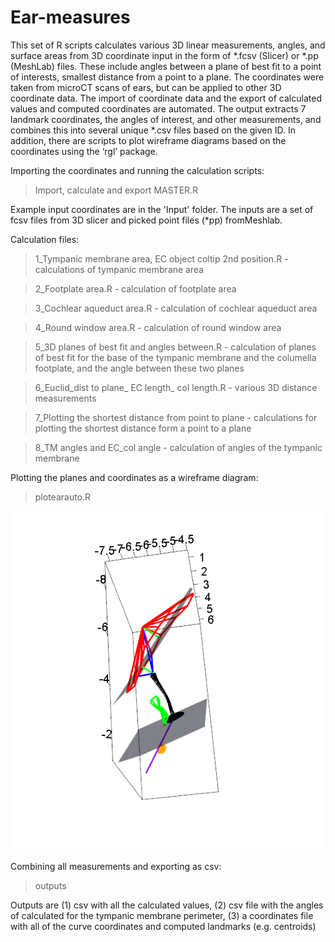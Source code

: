# Ear-measures

This set of R scripts calculates various 3D linear measurements, angles, and surface areas from 3D coordinate input in the form of *.fcsv (Slicer) or *.pp (MeshLab) files. These include angles between a plane of best fit to a point of interests, smallest distance from a point to a plane. The coordinates were taken from microCT scans of ears, but can be applied to other 3D coordinate data. The import of coordinate data and the export of calculated values and computed coordinates are automated. The output extracts 7 landmark coordinates, the angles of interest, and other measurements, and combines this into several unique *.csv files based on the given ID. In addition, there are scripts to plot wireframe diagrams based on the coordinates using the ‘rgl’ package.


Importing the coordinates and running the calculation scripts:
> Import, calculate and export MASTER.R

Example input coordinates are in the 'Input' folder. The inputs are a set of fcsv files from 3D slicer and picked point files (*pp) fromMeshlab. 

Calculation files:

> 1_Tympanic membrane area, EC object coltip 2nd position.R - calculations of tympanic membrane area

> 2_Footplate area.R - calculation of footplate area

> 3_Cochlear aqueduct area.R - calculation of cochlear aqueduct area

> 4_Round window area.R - calculation of round window area

> 5_3D planes of best fit and angles between.R - calculation of planes of best fit for the base of the tympanic membrane and the columella footplate, and the angle between these two planes

> 6_Euclid_dist to plane_ EC length_ col length.R - various 3D distance measurements

> 7_Plotting the shortest distance from point to plane - calculations for plotting the shortest distance form a point to a plane

> 8_TM angles and EC_col angle - calculation of angles of the tympanic membrane


Plotting the planes and coordinates as a wireframe diagram:

> plotearauto.R

![alt text](Capture.PNG)

Combining all measurements and exporting as csv:

> outputs

Outputs are (1) csv with all the calculated values, (2) csv file with the angles of calculated for the tympanic membrane perimeter, (3) a coordinates file with all of the curve coordinates and computed landmarks (e.g. centroids)

